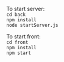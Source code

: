 To start server: <br />
`cd back` <br />
`npm install` <br />
`node startServer.js`

To start front: <br />
`cd front` <br />
`npm install` <br />
`npm start`
